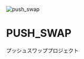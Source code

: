 
![push_swap](https://github.com/PalmNeko/push_swap/assets/54460913/aba17b3a-2b26-4c13-81ad-486aecc2eff4)

# PUSH_SWAP

プッシュスワッププロジェクト
